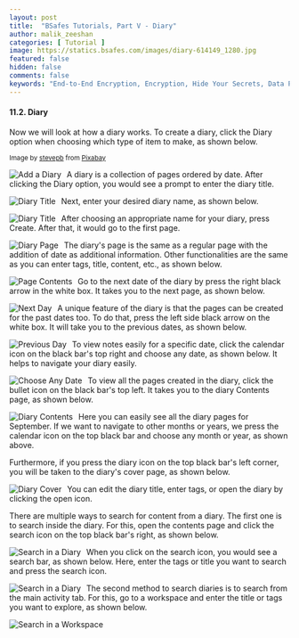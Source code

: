 ```yaml
---
layout: post
title:  "BSafes Tutorials, Part V - Diary"
author: malik_zeeshan 
categories: [ Tutorial ]
image: https://statics.bsafes.com/images/diary-614149_1280.jpg 
featured: false 
hidden: false
comments: false
keywords: "End-to-End Encryption, Encryption, Hide Your Secrets, Data Protection, Note-Taking App, Online Diary, Online Journal, Backup"
---
```


#### 11.2. Diary
Now we will look at how a diary works. To create a diary, click the Diary option when choosing which type of item to make, as shown below.

<sup>Image by <a href="https://pixabay.com/users/stevepb-282134/">stevepb</a> from <a href="https://pixabay.com/photos/diary-journal-pen-notebook-january-614149/">Pixabay</a></sup>

<img src="https://statics.bsafes.com/images/Tutorial_11-2-1_v2.png"
     alt="Add a Diary"
     style="float: left; margin-right: 10px;" />

A diary is a collection of pages ordered by date. After clicking the Diary option, you would see a prompt to enter the diary title.

<img src="https://statics.bsafes.com/images/Tutorial_11-2-2_v2.png"
     alt="Diary Title"
     style="float: left; margin-right: 10px;" />

Next, enter your desired diary name, as shown below.

<img src="https://statics.bsafes.com/images/Tutorial_11-2-3_v2.png"
     alt="Diary Title"
     style="float: left; margin-right: 10px;" />

After choosing an appropriate name for your diary, press Create. After that, it would go to the first page.

<img src="https://statics.bsafes.com/images/Tutorial_11-2-4_v2.png"
     alt="Diary Page"
     style="float: left; margin-right: 10px;" />

The diary's page is the same as a regular page with the addition of date as additional information. Other functionalities are the same as you can enter tags, title, content, etc., as shown below.

<img src="https://statics.bsafes.com/images/Tutorial_11-2-5_v2.png"
     alt="Page Contents"
     style="float: left; margin-right: 10px;" />

Go to the next date of the diary by press the right black arrow in the white box. It takes you to the next page, as shown below.

<img src="https://statics.bsafes.com/images/Tutorial_11-2-6_v2.png"
     alt="Next Day"
     style="float: left; margin-right: 10px;" />

A unique feature of the diary is that the pages can be created for the past dates too. To do that, press the left side black arrow on the white box. It will take you to the previous dates, as shown below.

<img src="https://statics.bsafes.com/images/Tutorial_11-2-7_v2.png"
     alt="Previous Day"
     style="float: left; margin-right: 10px;" />

To view notes easily for a specific date, click the calendar icon on the black bar's top right and choose any date, as shown below. It helps to navigate your diary easily.

<img src="https://statics.bsafes.com/images/Tutorial_11-2-8_v2.png"
     alt="Choose Any Date"
     style="float: left; margin-right: 10px;" />

To view all the pages created in the diary, click the bullet icon on the black bar's top left. It takes you to the diary Contents page, as shown below.

<img src="https://statics.bsafes.com/images/Tutorial_11-2-9_v2.png"
     alt="Diary Contents"
     style="float: left; margin-right: 10px;" />

Here you can easily see all the diary pages for September. If we want to navigate to other months or years, we press the calendar icon on the top black bar and choose any month or year, as shown above.

Furthermore, if you press the diary icon on the top black bar's left corner, you will be taken to the diary's cover page, as shown below.

<img src="https://statics.bsafes.com/images/Tutorial_11-2-10_v2.png"
     alt="Diary Cover"
     style="float: left; margin-right: 10px;" />

You can edit the diary title, enter tags, or open the diary by clicking the open icon.

There are multiple ways to search for content from a diary. The first one is to search inside the diary. For this, open the contents page and click the search icon on the top black bar's right, as shown below.

<img src="https://statics.bsafes.com/images/Tutorial_11-2-11_v2.png"
     alt="Search in a Diary"
     style="float: left; margin-right: 10px;" />

When you click on the search icon, you would see a search bar, as shown below. Here,  enter the tags or title you want to search and press the search icon.

<img src="https://statics.bsafes.com/images/Tutorial_11-2-12_v2.png"
     alt="Search in a Diary"
     style="float: left; margin-right: 10px;" />

The second method to search diaries is to search from the main activity tab. For this,  go to a workspace and enter the title or tags you want to explore, as shown below.

<img src="https://statics.bsafes.com/images/Tutorial_11-2-13_v2.png"
     alt="Search in a Workspace"
     style="float: left; margin-right: 10px;" />
